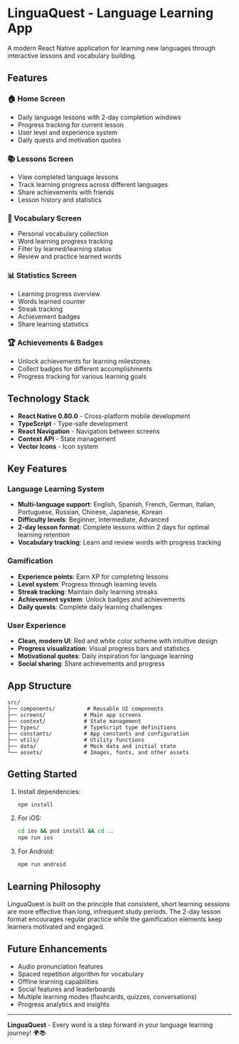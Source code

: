 # LinguaQuest - Language Learning App

A modern React Native application for learning new languages through interactive lessons and vocabulary building.

## Features

### 🏠 Home Screen
- Daily language lessons with 2-day completion windows
- Progress tracking for current lesson
- User level and experience system
- Daily quests and motivation quotes

### 📚 Lessons Screen
- View completed language lessons
- Track learning progress across different languages
- Share achievements with friends
- Lesson history and statistics

### 📖 Vocabulary Screen
- Personal vocabulary collection
- Word learning progress tracking
- Filter by learned/learning status
- Review and practice learned words

### 📊 Statistics Screen
- Learning progress overview
- Words learned counter
- Streak tracking
- Achievement badges
- Share learning statistics

### 🏆 Achievements & Badges
- Unlock achievements for learning milestones
- Collect badges for different accomplishments
- Progress tracking for various learning goals

## Technology Stack

- **React Native 0.80.0** - Cross-platform mobile development
- **TypeScript** - Type-safe development
- **React Navigation** - Navigation between screens
- **Context API** - State management
- **Vector Icons** - Icon system

## Key Features

### Language Learning System
- **Multi-language support**: English, Spanish, French, German, Italian, Portuguese, Russian, Chinese, Japanese, Korean
- **Difficulty levels**: Beginner, Intermediate, Advanced
- **2-day lesson format**: Complete lessons within 2 days for optimal learning retention
- **Vocabulary tracking**: Learn and review words with progress tracking

### Gamification
- **Experience points**: Earn XP for completing lessons
- **Level system**: Progress through learning levels
- **Streak tracking**: Maintain daily learning streaks
- **Achievement system**: Unlock badges and achievements
- **Daily quests**: Complete daily learning challenges

### User Experience
- **Clean, modern UI**: Red and white color scheme with intuitive design
- **Progress visualization**: Visual progress bars and statistics
- **Motivational quotes**: Daily inspiration for language learning
- **Social sharing**: Share achievements and progress

## App Structure

```
src/
├── components/          # Reusable UI components
├── screens/            # Main app screens
├── context/            # State management
├── types/              # TypeScript type definitions
├── constants/          # App constants and configuration
├── utils/              # Utility functions
├── data/               # Mock data and initial state
└── assets/             # Images, fonts, and other assets
```

## Getting Started

1. Install dependencies:
   ```bash
   npm install
   ```

2. For iOS:
   ```bash
   cd ios && pod install && cd ..
   npm run ios
   ```

3. For Android:
   ```bash
   npm run android
   ```

## Learning Philosophy

LinguaQuest is built on the principle that consistent, short learning sessions are more effective than long, infrequent study periods. The 2-day lesson format encourages regular practice while the gamification elements keep learners motivated and engaged.

## Future Enhancements

- Audio pronunciation features
- Spaced repetition algorithm for vocabulary
- Offline learning capabilities
- Social features and leaderboards
- Multiple learning modes (flashcards, quizzes, conversations)
- Progress analytics and insights

---

**LinguaQuest** - Every word is a step forward in your language learning journey! 🌍📚